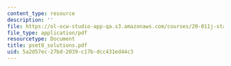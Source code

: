 ```yaml
---
content_type: resource
description: ''
file: https://ol-ocw-studio-app-qa.s3.amazonaws.com/courses/20-011j-statistical-thermodynamics-of-biomolecular-systems-be-011j-spring-2004/5a2d57ec27bd2039c17bdcc431ed44c3_pset8_solutions.pdf
file_type: application/pdf
resourcetype: Document
title: pset8_solutions.pdf
uid: 5a2d57ec-27bd-2039-c17b-dcc431ed44c3
---
```

